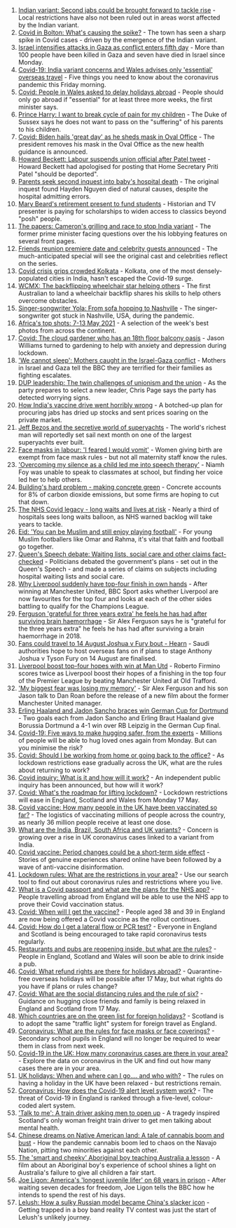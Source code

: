 1. [Indian variant: Second jabs could be brought forward to tackle rise](https://www.bbc.co.uk/news/uk-57109660) - Local restrictions have also not been ruled out in areas worst affected by the Indian variant.
2. [Covid in Bolton: What's causing the spike?](https://www.bbc.co.uk/news/health-57094274) - The town has seen a sharp spike in Covid cases - driven by the emergence of the Indian variant.
3. [Israel intensifies attacks in Gaza as conflict enters fifth day](https://www.bbc.co.uk/news/world-middle-east-57110368) - More than 100 people have been killed in Gaza and seven have died in Israel since Monday.
4. [Covid-19: India variant concerns and Wales advises only 'essential' overseas travel](https://www.bbc.co.uk/news/uk-57108879) - Five things you need to know about the coronavirus pandemic this Friday morning.
5. [Covid: People in Wales asked to delay holidays abroad](https://www.bbc.co.uk/news/uk-wales-57102249) - People should only go abroad if "essential" for at least three more weeks, the first minister says.
6. [Prince Harry: I want to break cycle of pain for my children](https://www.bbc.co.uk/news/uk-57110267) - The Duke of Sussex says he does not want to pass on the "suffering" of his parents to his children.
7. [Covid: Biden hails 'great day' as he sheds mask in Oval Office](https://www.bbc.co.uk/news/world-us-canada-57109039) - The president removes his mask in the Oval Office as the new health guidance is announced.
8. [Howard Beckett: Labour suspends union official after Patel tweet](https://www.bbc.co.uk/news/uk-politics-57109007) - Howard Beckett had apologised for posting that Home Secretary Priti Patel "should be deported".
9. [Parents seek second inquest into baby's hospital death](https://www.bbc.co.uk/news/uk-56905845) - The original inquest found Hayden Nguyen died of natural causes, despite the hospital admitting errors.
10. [Mary Beard's retirement present to fund students](https://www.bbc.co.uk/news/education-57102489) - Historian and TV presenter is paying for scholarships to widen access to classics beyond "posh" people.
11. [The papers: Cameron's grilling and race to stop India variant](https://www.bbc.co.uk/news/blogs-the-papers-57109533) - The former prime minister facing questions over the his lobbying features on several front pages.
12. [Friends reunion premiere date and celebrity guests announced](https://www.bbc.co.uk/news/entertainment-arts-57109563) - The much-anticipated special will see the original cast and celebrities reflect on the series.
13. [Covid crisis grips crowded Kolkata](https://www.bbc.co.uk/news/world-asia-india-57106648) - Kolkata, one of the most densely-populated cities in India, hasn't escaped the Covid-19 surge.
14. [WCMX: The backflipping wheelchair star helping others](https://www.bbc.co.uk/news/world-australia-57096337) - The first Australian to land a wheelchair backflip shares his skills to help others overcome obstacles.
15. [Singer-songwriter Yola: From sofa hopping to Nashville](https://www.bbc.co.uk/news/entertainment-arts-57104317) - The singer-songwriter got stuck in Nashville, USA, during the pandemic.
16. [Africa's top shots: 7-13 May 2021](https://www.bbc.co.uk/news/world-africa-57101961) - A selection of the week's best photos from across the continent.
17. [Covid: The cloud gardener who has an 18th floor balcony oasis](https://www.bbc.co.uk/news/uk-england-manchester-57106688) - Jason Williams turned to gardening to help with anxiety and depression during lockdown.
18. ['We cannot sleep': Mothers caught in the Israel-Gaza conflict](https://www.bbc.co.uk/news/world-middle-east-57105473) - Mothers in Israel and Gaza tell the BBC they are terrified for their families as fighting escalates.
19. [DUP leadership: The twin challenges of unionism and the union](https://www.bbc.co.uk/news/uk-northern-ireland-57108419) - As the party prepares to select a new leader, Chris Page says the party has detected worrying signs.
20. [How India's vaccine drive went horribly wrong](https://www.bbc.co.uk/news/world-asia-india-57007004) - A botched-up plan for procuring jabs has dried up stocks and sent prices soaring on the private market.
21. [Jeff Bezos and the secretive world of superyachts](https://www.bbc.co.uk/news/world-us-canada-57079327) - The world's richest man will reportedly set sail next month on one of the largest superyachts ever built.
22. [Face masks in labour: 'I feared I would vomit'](https://www.bbc.co.uk/news/health-57021736) - Women giving birth are exempt from face mask rules - but not all maternity staff know the rules.
23. ['Overcoming my silence as a child led me into speech therapy'](https://www.bbc.co.uk/news/uk-england-merseyside-57062085) - Niamh Foy was unable to speak to classmates at school, but finding her voice led her to help others.
24. [Building's hard problem - making concrete green](https://www.bbc.co.uk/news/business-56716859) - Concrete accounts for 8% of carbon dioxide emissions, but some firms are hoping to cut that down.
25. [The NHS Covid legacy - long waits and lives at risk](https://www.bbc.co.uk/news/health-57092797) - Nearly a third of hospitals sees long waits balloon, as NHS warned backlog will take years to tackle.
26. [Eid: 'You can be Muslim and still enjoy playing football'](https://www.bbc.co.uk/news/newsbeat-57056933) - For young Muslim footballers like Omar and Rahma, it's vital that faith and football go together.
27. [Queen's Speech debate: Waiting lists, social care and other claims fact-checked](https://www.bbc.co.uk/news/57076024) - Politicians debated the government's plans - set out in the Queen's Speech - and made a series of claims on subjects including hospital waiting lists and social care.
28. [Why Liverpool suddenly have top-four finish in own hands](https://www.bbc.co.uk/sport/football/57049608) - After winning at Manchester United, BBC Sport asks whether Liverpool are now favourites for the top four and looks at each of the other sides battling to qualify for the Champions League.
29. [Ferguson 'grateful for three years extra' he feels he has had after surviving brain haemorrhage](https://www.bbc.co.uk/sport/football/57098656) - Sir Alex Ferguson says he is "grateful for the three years extra" he feels he has had after surviving a brain haemorrhage in 2018.
30. [Fans could travel to 14 August Joshua v Fury bout - Hearn](https://www.bbc.co.uk/sport/boxing/57106074) - Saudi authorities hope to host overseas fans on if plans to stage Anthony Joshua v Tyson Fury on 14 August are finalised.
31. [Liverpool boost top-four hopes with win at Man Utd](https://www.bbc.co.uk/sport/football/56876294) - Roberto Firmino scores twice as Liverpool boost their hopes of a finishing in the top four of the Premier League by beating Manchester United at Old Trafford.
32. ['My biggest fear was losing my memory'](https://www.bbc.co.uk/sport/av/football/57106328) - Sir Alex Ferguson and his son Jason talk to Dan Roan before the release of a new film about the former Manchester United manager.
33. [Erling Haaland and Jadon Sancho braces win German Cup for Dortmund](https://www.bbc.co.uk/sport/av/football/57110107) - Two goals each from Jadon Sancho and Erling Braut Haaland give Borussia Dortmund a 4-1 win over RB Leipzig in the German Cup final.
34. [Covid-19: Five ways to make hugging safer, from the experts](https://www.bbc.co.uk/news/uk-57083571) - Millions of people will be able to hug loved ones again from Monday. But can you minimise the risk?
35. [Covid: Should I be working from home or going back to the office?](https://www.bbc.co.uk/news/business-52567567) - As lockdown restrictions ease gradually across the UK, what are the rules about returning to work?
36. [Covid inquiry: What is it and how will it work?](https://www.bbc.co.uk/news/explainers-57085964) - An independent public inquiry has been announced, but how will it work?
37. [Covid: What's the roadmap for lifting lockdown?](https://www.bbc.co.uk/news/explainers-52530518) - Lockdown restrictions will ease in England, Scotland and Wales from Monday 17 May.
38. [Covid vaccine: How many people in the UK have been vaccinated so far?](https://www.bbc.co.uk/news/health-55274833) - The logistics of vaccinating millions of people across the country, as nearly 36 million people receive at least one dose.
39. [What are the India, Brazil, South Africa and UK variants?](https://www.bbc.co.uk/news/health-55659820) - Concern is growing over a rise in UK coronavirus cases linked to a variant from India.
40. [Covid vaccine: Period changes could be a short-term side effect](https://www.bbc.co.uk/news/health-56901353) - Stories of genuine experiences shared online have been followed by a wave of anti-vaccine disinformation.
41. [Lockdown rules: What are the restrictions in your area?](https://www.bbc.co.uk/news/uk-54373904) - Use our search tool to find out about coronavirus rules and restrictions where you live.
42. [What is a Covid passport and what are the plans for the NHS app?](https://www.bbc.co.uk/news/explainers-55718553) - People travelling abroad from England will be able to use the NHS app to prove their Covid vaccination status.
43. [Covid: When will I get the vaccine?](https://www.bbc.co.uk/news/health-55045639) - People aged 38 and 39 in England are now being offered a Covid vaccine as the rollout continues.
44. [Covid: How do I get a lateral flow or PCR test?](https://www.bbc.co.uk/news/health-51943612) - Everyone in England and Scotland is being encouraged to take rapid coronavirus tests regularly.
45. [Restaurants and pubs are reopening inside, but what are the rules?](https://www.bbc.co.uk/news/business-52977388) - People in England, Scotland and Wales will soon be able to drink inside a pub.
46. [Covid: What refund rights are there for holidays abroad?](https://www.bbc.co.uk/news/business-51615412) - Quarantine-free overseas holidays will be possible after 17 May, but what rights do you have if plans or rules change?
47. [Covid: What are the social distancing rules and the rule of six?](https://www.bbc.co.uk/news/uk-51506729) - Guidance on hugging close friends and family is being relaxed in England and Scotland from 17 May.
48. [Which countries are on the green list for foreign holidays?](https://www.bbc.co.uk/news/explainers-52544307) - Scotland is to adopt the same "traffic light" system for foreign travel as England.
49. [Coronavirus: What are the rules for face masks or face coverings?](https://www.bbc.co.uk/news/health-51205344) - Secondary school pupils in England will no longer be required to wear them in class from next week.
50. [Covid-19 in the UK: How many coronavirus cases are there in your area?](https://www.bbc.co.uk/news/uk-51768274) - Explore the data on coronavirus in the UK and find out how many cases there are in your area.
51. [UK holidays: When and where can I go.... and who with?](https://www.bbc.co.uk/news/explainers-52646738) - The rules on having a holiday in the UK have been relaxed - but restrictions remain.
52. [Coronavirus: How does the Covid-19 alert level system work?](https://www.bbc.co.uk/news/explainers-52634739) - The threat of Covid-19 in England is ranked through a five-level, colour-coded alert system.
53. ['Talk to me': A train driver asking men to open up](https://www.bbc.co.uk/news/stories-57060971) - A tragedy inspired Scotland's only woman freight train driver to get men talking about mental health.
54. [Chinese dreams on Native American land: A tale of cannabis boom and bust](https://www.bbc.co.uk/news/world-us-canada-56835897) - How the pandemic cannabis boom led to chaos on the Navajo Nation, pitting two minorities against each other.
55. [The 'smart and cheeky' Aboriginal boy teaching Australia a lesson](https://www.bbc.co.uk/news/stories-56544429) - A film about an Aboriginal boy's experience of school shines a light on Australia's failure to give all children a fair start.
56. [Joe Ligon: America's 'longest juvenile lifer' on 68 years in prison](https://www.bbc.co.uk/news/world-us-canada-57022924) - After waiting seven decades for freedom, Joe Ligon tells the BBC how he intends to spend the rest of his days.
57. [Lelush: How a sulky Russian model became China's slacker icon](https://www.bbc.co.uk/news/world-asia-china-56967923) - Getting trapped in a boy band reality TV contest was just the start of Lelush's unlikely journey.
